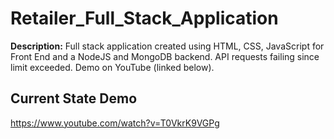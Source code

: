# Retailer_Full_Stack_Application
**Description:** Full stack application created using HTML, CSS, JavaScript for Front End and a NodeJS and MongoDB backend. API requests failing since limit exceeded. Demo on YouTube (linked below).

## Current State Demo
https://www.youtube.com/watch?v=T0VkrK9VGPg
